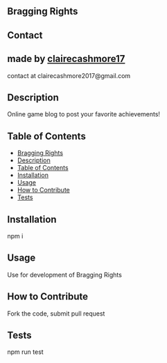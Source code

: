 ## Bragging Rights

## Contact

<h2> made by <a href = "github.com/clairecashmore17">clairecashmore17</a></h2>
<p>contact at clairecashmore2017@gmail.com </p> 
 
## Description
Online game blog to post your favorite achievements!

## Table of Contents

- [Bragging Rights](#bragging-rights)
- [Description](#description)
- [Table of Contents](#table-of-contents)
- [Installation](#installation)
- [Usage](#usage)
- [How to Contribute](#how-to-contribute)
- [Tests](#tests)

## Installation

npm i

## Usage

Use for development of Bragging Rights

## How to Contribute

Fork the code, submit pull request

## Tests

npm run test
